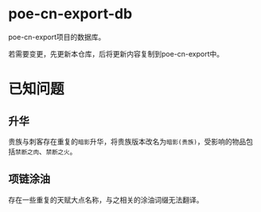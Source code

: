 # poe-cn-export-db
poe-cn-export项目的数据库。

若需要变更，先更新本仓库，后将更新内容复制到poe-cn-export中。

# 已知问题
## 升华
贵族与刺客存在重复的`暗影`升华，将贵族版本改名为`暗影(贵族)`，受影响的物品包括`禁断之肉`、`禁断之火`。

## 项链涂油
存在一些重复的天赋大点名称，与之相关的涂油词缀无法翻译。
